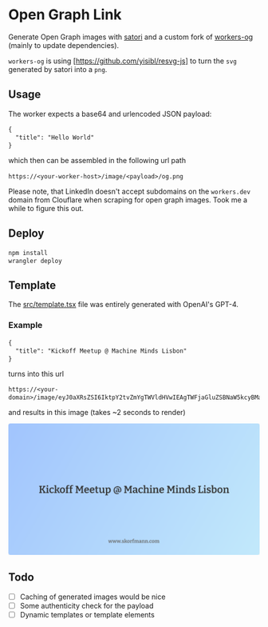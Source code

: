 # Open Graph Link

Generate Open Graph images with [satori](https://github.com/vercel/satori) and a custom fork of [workers-og](https://github.com/kvnang/workers-og/tree/main/packages/workers-og) (mainly to update dependencies).

`workers-og` is using [https://github.com/yisibl/resvg-js] to turn the `svg` generated by satori into a `png`.

## Usage

The worker expects a base64 and urlencoded JSON payload:

```
{
  "title": "Hello World"
}
```

which then can be assembled in the following url path

`https://<your-worker-host>/image/<payload>/og.png`

Please note, that LinkedIn doesn't accept subdomains on the `workers.dev` domain from Clouflare when scraping for open graph images. Took me a while to figure this out.

## Deploy

```
npm install
wrangler deploy
```

## Template

The [src/template.tsx](./src/template.tsx) file was entirely generated with OpenAI's GPT-4.

### Example

```
{
  "title": "Kickoff Meetup @ Machine Minds Lisbon"
}
```

turns into this url

```
https://<your-domain>/image/eyJ0aXRsZSI6IktpY2tvZmYgTWVldHVwIEAgTWFjaGluZSBNaW5kcyBMaXNib24gIn0%3D/og.png
```

and results in this image (takes ~2 seconds to render)

![open-graph](./og.png)

## Todo

- [ ] Caching of generated images would be nice
- [ ] Some authenticity check for the payload
- [ ] Dynamic templates or template elements